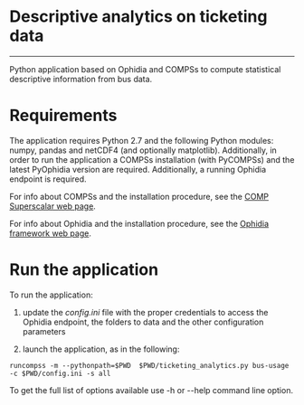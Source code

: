 # Descriptive analytics on ticketing data
-----------------------------------------

Python application based on Ophidia and COMPSs to compute statistical descriptive information from bus data.

# Requirements

The application requires Python 2.7 and the following Python modules: numpy, pandas and netCDF4 (and optionally matplotlib). Additionally, in order to run the application a COMPSs installation (with PyCOMPSs) and the latest PyOphidia version are required. Additionally, a running Ophidia endpoint is required. 

For info about COMPSs and the installation procedure, see the [COMP Superscalar web page](https://www.bsc.es/research-and-development/software-and-apps/software-list/comp-superscalar).

For info about Ophidia and the installation procedure, see the [Ophidia framework web page](http://ophidia.cmcc.it).

# Run the application

To run the application: 

1. update the *config.ini* file with the proper credentials to access the Ophidia endpoint, the folders to data and the other configuration parameters

2. launch the application, as in the following:
```
runcompss -m --pythonpath=$PWD  $PWD/ticketing_analytics.py bus-usage -c $PWD/config.ini -s all
``` 

To get the full list of options available use -h or --help command line option.
